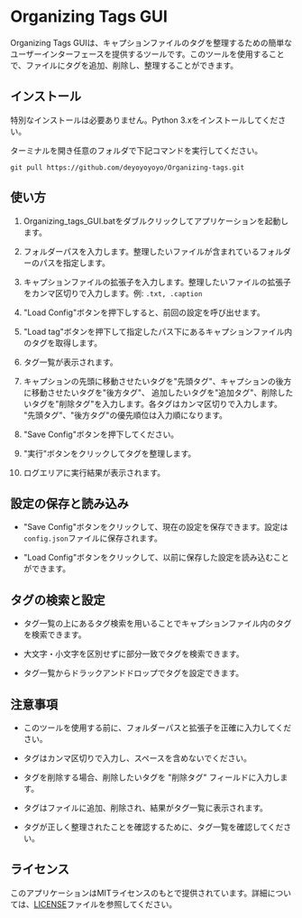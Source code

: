 # Organizing Tags GUI

Organizing Tags GUIは、キャプションファイルのタグを整理するための簡単なユーザーインターフェースを提供するツールです。このツールを使用することで、ファイルにタグを追加、削除し、整理することができます。

## インストール

特別なインストールは必要ありません。Python 3.xをインストールしてください。

ターミナルを開き任意のフォルダで下記コマンドを実行してください。
```
git pull https://github.com/deyoyoyoyo/Organizing-tags.git
```
## 使い方

1. Organizing_tags_GUI.batをダブルクリックしてアプリケーションを起動します。

2. フォルダーパスを入力します。整理したいファイルが含まれているフォルダーのパスを指定します。

3. キャプションファイルの拡張子を入力します。整理したいファイルの拡張子をカンマ区切りで入力します。例: `.txt, .caption`

4. "Load Config"ボタンを押下しすると、前回の設定を呼び出せます。

5. "Load tag"ボタンを押下して指定したパス下にあるキャプションファイル内のタグを取得します。

6. タグ一覧が表示されます。
   
7. キャプションの先頭に移動させたいタグを"先頭タグ"、キャプションの後方に移動させたいタグを"後方タグ"、
   追加したいタグを"追加タグ"、削除したいタグを"削除タグ"を入力します。各タグはカンマ区切りで入力します。
   "先頭タグ"、"後方タグ"の優先順位は入力順になります。

8. "Save Config"ボタンを押下してください。

9. "実行"ボタンをクリックしてタグを整理します。

10. ログエリアに実行結果が表示されます。

## 設定の保存と読み込み

- "Save Config"ボタンをクリックして、現在の設定を保存できます。設定は`config.json`ファイルに保存されます。

- "Load Config"ボタンをクリックして、以前に保存した設定を読み込むことができます。

## タグの検索と設定

- タグ一覧の上にあるタグ検索を用いることでキャプションファイル内のタグを検索できます。

- 大文字・小文字を区別せずに部分一致でタグを検索できます。

- タグ一覧からドラックアンドドロップでタグを設定できます。

## 注意事項

- このツールを使用する前に、フォルダーパスと拡張子を正確に入力してください。

- タグはカンマ区切りで入力し、スペースを含めないでください。

- タグを削除する場合、削除したいタグを "削除タグ" フィールドに入力します。

- タグはファイルに追加、削除され、結果がタグ一覧に表示されます。

- タグが正しく整理されたことを確認するために、タグ一覧を確認してください。

## ライセンス

このアプリケーションはMITライセンスのもとで提供されています。詳細については、[LICENSE](LICENSE)ファイルを参照してください。
